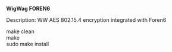 **WigWag FOREN6**

Description: WW AES 802.15.4 encryption integrated with Foren6

make clean <br />
make <br />
sudo make install <br />
